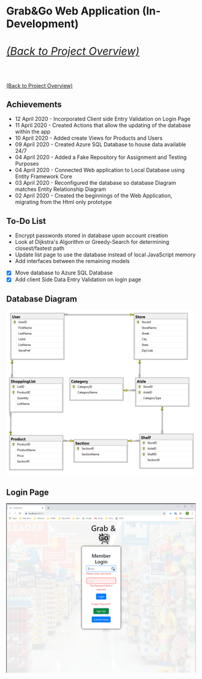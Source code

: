 # Grab&Go Web Application (In-Development) <span><h6>[(Back to Project Overview)](https://github.com/cjpleasant88/Grab-Go)</h6></span>

[(Back to Project Overview)](https://github.com/cjpleasant88/Grab-Go)

## Achievements

- 12 April 2020 - Incorporated Client side Entry Validation on Login Page
- 11 April 2020 - Created Actions that allow the updating of the database within the app
- 10 April 2020 - Added create Views for Products and Users
- 09 April 2020 - Created Azure SQL Database to house data available 24/7
- 04 April 2020 - Added a Fake Repository for Assignment and Testing Purposes
- 04 April 2020 - Connected Web application to Local Database using Entity Framework Core
- 03 April 2020 - Reconfigured the database so database Diagram matches Entity Relationship Diagram
- 02 April 2020 - Created the beginnings of the Web Application, migrating from the Html only prototype

## To-Do List

- Encrypt passwords stored in database upon account creation
- Look at Dijkstra's Algorithm or Greedy-Search for determining closest/fastest path
- Update list page to use the database instead of local JavaScript memory
- Add interfaces between the remaining models
- [x] Move database to Azure SQL Database
- [x] Add client Side Data Entry Validation on login page

 ## Database Diagram
 ![Database Diagram](https://github.com/cjpleasant88/Grab-Go/blob/master/Assets/Database%20Diagram.PNG)



## Login Page

![Login Page](https://github.com/cjpleasant88/Grab-Go/blob/master/GrabAndGo/Assets/20200412loginpage.PNG)
